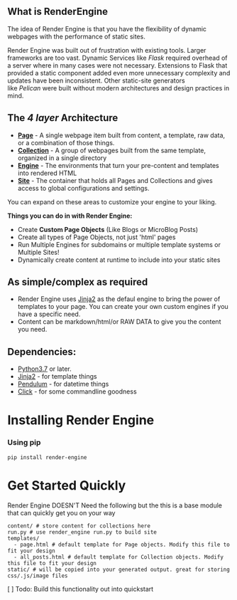 ## What is RenderEngine

The idea of Render Engine is that you have the flexibility of dynamic webpages with the performance of static sites.

Render Engine was built out of frustration with existing tools.
Larger frameworks are too vast.
Dynamic Services like _Flask_ required overhead of a server where in many cases were not necessary.
Extensions to Flask that provided a static component added even more unnecessary complexity and updates have been inconsistent.
Other static-site generators like _Pelican_ were built without modern architectures and design practices in mind.

## The _4 layer_ Architecture 

* **[Page](render_engine/page.html)** - A single webpage item built from content, a template, raw data, or a combination of those things.
* **[Collection](render_engine/collection.html)** - A group of webpages built from the same template, organized in a single directory
* **[Engine](render_engine/engine.html)** - The environments that turn your pre-content and templates into rendered HTML
* **[Site](render_engine/site.html)** - The container that holds all Pages and Collections and gives access to global configurations and settings.

You can expand on these areas to customize your engine to your liking.


**Things you can do in with Render Engine:**

- Create **Custom Page Objects** (Like Blogs or MicroBlog Posts)
- Create all types of Page Objects, not just 'html' pages
- Run Multiple Engines for subdomains or multiple template systems or Multiple Sites!
- Dynamically create content at runtime to include into your static sites

## As simple/complex as required

- Render Engine uses [Jinja2] as the defaul engine to bring the power of templates to your page. You can create your own custom engines if you have a specific need.
- Content can be markdown/html/or RAW DATA to give you the content you need.

## Dependencies:
- [Python3.7](https://python.org) or later.
- [Jinja2] - for template things
- [Pendulum] - for datetime things
- [Click] - for some commandline goodness


# Installing Render Engine

### Using pip
`pip install render-engine`

# Get Started Quickly

Render Engine DOESN'T Need the following but the this is a base module that can quickly get you on your way

```
content/ # store content for collections here
run.py # use render_engine run.py to build site
templates/
  - page.html # default template for Page objects. Modify this file to fit your design
  - all_posts.html # default template for Collection objects. Modify this file to fit your design
static/ # will be copied into your generated output. great for storing css/.js/image files
```

[ ] Todo: Build this functionality out into quickstart


[Jinja2]: https://jinja.palletsprojects.com/en/latest
[Pendulum]: https://pendulum.eustace.io
[Click]: https://click.palletsprojects.com/en/latest



